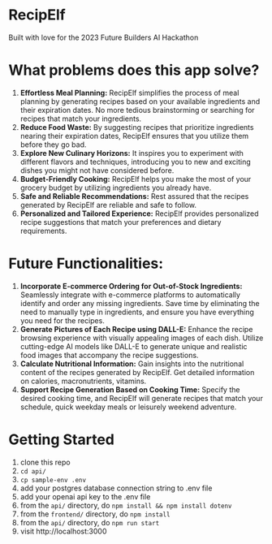 # RecipElf
Built with love for the 2023 Future Builders AI Hackathon

# What problems does this app solve?
1. **Effortless Meal Planning:** RecipElf simplifies the process of meal planning by generating recipes based on your available ingredients and their expiration dates. No more tedious brainstorming or searching for recipes that match your ingredients.
2. **Reduce Food Waste:** By suggesting recipes that prioritize ingredients nearing their expiration dates, RecipElf ensures that you utilize them before they go bad. 
3. **Explore New Culinary Horizons:** It inspires you to experiment with different flavors and techniques, introducing you to new and exciting dishes you might not have considered before.
4. **Budget-Friendly Cooking:** RecipElf helps you make the most of your grocery budget by utilizing ingredients you already have. 
5. **Safe and Reliable Recommendations:** Rest assured that the recipes generated by RecipElf are reliable and safe to follow.
6. **Personalized and Tailored Experience:** RecipElf provides personalized recipe suggestions that match your preferences and dietary requirements.

# Future Functionalities:
1. **Incorporate E-commerce Ordering for Out-of-Stock Ingredients:** Seamlessly integrate with e-commerce platforms to automatically identify and order any missing ingredients. Save time by eliminating the need to manually type in ingredients, and ensure you have everything you need for the recipes.
2. **Generate Pictures of Each Recipe using DALL-E:** Enhance the recipe browsing experience with visually appealing images of each dish. Utilize cutting-edge AI models like DALL-E to generate unique and realistic food images that accompany the recipe suggestions.
3. **Calculate Nutritional Information:** Gain insights into the nutritional content of the recipes generated by RecipElf. Get detailed information on calories, macronutrients, vitamins.
4. **Support Recipe Generation Based on Cooking Time:** Specify the desired cooking time, and RecipElf will generate recipes that match your schedule, quick weekday meals or leisurely weekend adventure.

# Getting Started
1. clone this repo
2. `cd api/`
3. `cp sample-env .env`
4. add your postgres database connection string to .env file
5. add your openai api key to the .env file
6. from the `api/` directory, do `npm install && npm install dotenv`
7. from the `frontend/` directory, do `npm install`
8. from the `api/` directory, do `npm run start`
9. visit http://localhost:3000